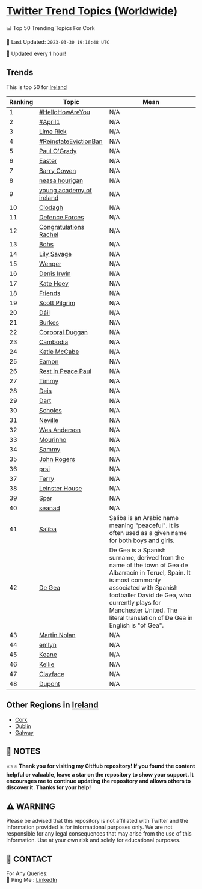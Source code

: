 [Twitter Trend Topics (Worldwide)](https://github.com/ErcinDedeoglu/Twitter-Trend-Topics)
==========


📊 Top 50 Trending Topics For Cork

📆 Last Updated: `2023-03-30 19:16:48 UTC`

🔧 Updated every 1 hour!


## Trends

This is top 50 for [Ireland](</Ireland>)

| Ranking | Topic | Mean |
| ------- | ------------ | ------------ |
| 1 | [#HelloHowAreYou](http://twitter.com/search?q=%23HelloHowAreYou) | N/A |
| 2 | [#April1](http://twitter.com/search?q=%23April1) | N/A |
| 3 | [Lime Rick](http://twitter.com/search?q=Lime+Rick) | N/A |
| 4 | [#ReinstateEvictionBan](http://twitter.com/search?q=%23ReinstateEvictionBan) | N/A |
| 5 | [Paul O'Grady](http://twitter.com/search?q=Paul+O%27Grady) | N/A |
| 6 | [Easter](http://twitter.com/search?q=Easter) | N/A |
| 7 | [Barry Cowen](http://twitter.com/search?q=Barry+Cowen) | N/A |
| 8 | [neasa hourigan](http://twitter.com/search?q=neasa+hourigan) | N/A |
| 9 | [young academy of ireland](http://twitter.com/search?q=young+academy+of+ireland) | N/A |
| 10 | [Clodagh](http://twitter.com/search?q=Clodagh) | N/A |
| 11 | [Defence Forces](http://twitter.com/search?q=Defence+Forces) | N/A |
| 12 | [Congratulations Rachel](http://twitter.com/search?q=Congratulations+Rachel) | N/A |
| 13 | [Bohs](http://twitter.com/search?q=Bohs) | N/A |
| 14 | [Lily Savage](http://twitter.com/search?q=Lily+Savage) | N/A |
| 15 | [Wenger](http://twitter.com/search?q=Wenger) | N/A |
| 16 | [Denis Irwin](http://twitter.com/search?q=Denis+Irwin) | N/A |
| 17 | [Kate Hoey](http://twitter.com/search?q=Kate+Hoey) | N/A |
| 18 | [Friends](http://twitter.com/search?q=Friends) | N/A |
| 19 | [Scott Pilgrim](http://twitter.com/search?q=Scott+Pilgrim) | N/A |
| 20 | [Dáil](http://twitter.com/search?q=D%c3%a1il) | N/A |
| 21 | [Burkes](http://twitter.com/search?q=Burkes) | N/A |
| 22 | [Corporal Duggan](http://twitter.com/search?q=Corporal+Duggan) | N/A |
| 23 | [Cambodia](http://twitter.com/search?q=Cambodia) | N/A |
| 24 | [Katie McCabe](http://twitter.com/search?q=Katie+McCabe) | N/A |
| 25 | [Eamon](http://twitter.com/search?q=Eamon) | N/A |
| 26 | [Rest in Peace Paul](http://twitter.com/search?q=Rest+in+Peace+Paul) | N/A |
| 27 | [Timmy](http://twitter.com/search?q=Timmy) | N/A |
| 28 | [Deis](http://twitter.com/search?q=Deis) | N/A |
| 29 | [Dart](http://twitter.com/search?q=Dart) | N/A |
| 30 | [Scholes](http://twitter.com/search?q=Scholes) | N/A |
| 31 | [Neville](http://twitter.com/search?q=Neville) | N/A |
| 32 | [Wes Anderson](http://twitter.com/search?q=Wes+Anderson) | N/A |
| 33 | [Mourinho](http://twitter.com/search?q=Mourinho) | N/A |
| 34 | [Sammy](http://twitter.com/search?q=Sammy) | N/A |
| 35 | [John Rogers](http://twitter.com/search?q=John+Rogers) | N/A |
| 36 | [prsi](http://twitter.com/search?q=prsi) | N/A |
| 37 | [Terry](http://twitter.com/search?q=Terry) | N/A |
| 38 | [Leinster House](http://twitter.com/search?q=Leinster+House) | N/A |
| 39 | [Spar](http://twitter.com/search?q=Spar) | N/A |
| 40 | [seanad](http://twitter.com/search?q=seanad) | N/A |
| 41 | [Saliba](http://twitter.com/search?q=Saliba) | Saliba is an Arabic name meaning "peaceful". It is often used as a given name for both boys and girls. |
| 42 | [De Gea](http://twitter.com/search?q=De+Gea) | De Gea is a Spanish surname, derived from the name of the town of Gea de Albarracín in Teruel, Spain. It is most commonly associated with Spanish footballer David de Gea, who currently plays for Manchester United. The literal translation of De Gea in English is "of Gea". |
| 43 | [Martin Nolan](http://twitter.com/search?q=Martin+Nolan) | N/A |
| 44 | [emlyn](http://twitter.com/search?q=emlyn) | N/A |
| 45 | [Keane](http://twitter.com/search?q=Keane) | N/A |
| 46 | [Kellie](http://twitter.com/search?q=Kellie) | N/A |
| 47 | [Clayface](http://twitter.com/search?q=Clayface) | N/A |
| 48 | [Dupont](http://twitter.com/search?q=Dupont) | N/A |



## Other Regions in [Ireland](</Ireland>)

* [Cork](</Ireland/Cork.md>)
* [Dublin](</Ireland/Dublin.md>)
* [Galway](</Ireland/Galway.md>)



## 📝 NOTES

⭐⭐⭐ **Thank you for visiting my GitHub repository! If you found the content helpful or valuable, leave a star on the repository to show your support. It encourages me to continue updating the repository and allows others to discover it. Thanks for your help!**


## ⚠️ WARNING

Please be advised that this repository is not affiliated with Twitter and the information provided is for informational purposes only. We are not responsible for any legal consequences that may arise from the use of this information. Use at your own risk and solely for educational purposes.


## 📨 CONTACT

 For Any Queries:  
            🏓 Ping Me : [LinkedIn](https://www.linkedin.com/in/ercindedeoglu/)
